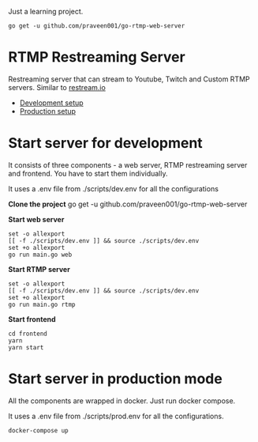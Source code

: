 Just a learning project.

```
go get -u github.com/praveen001/go-rtmp-web-server
```

# RTMP Restreaming Server

Restreaming server that can stream to Youtube, Twitch and Custom RTMP servers. Similar to [restream.io](https://restream.io)

- [Development setup](#start-server-for-development)
- [Production setup](#start-server-in-production-mode)

# Start server for development

It consists of three components - a web server, RTMP restreaming server and frontend. You have to start them individually.

It uses a .env file from ./scripts/dev.env for all the configurations

**Clone the project**
go get -u github.com/praveen001/go-rtmp-web-server

**Start web server**

```
set -o allexport
[[ -f ./scripts/dev.env ]] && source ./scripts/dev.env
set +o allexport
go run main.go web
```

**Start RTMP server**

```
set -o allexport
[[ -f ./scripts/dev.env ]] && source ./scripts/dev.env
set +o allexport
go run main.go rtmp
```

**Start frontend**

```
cd frontend
yarn
yarn start
```

# Start server in production mode

All the components are wrapped in docker. Just run docker compose.

It uses a .env file from ./scripts/prod.env for all the configurations.

```
docker-compose up
```
